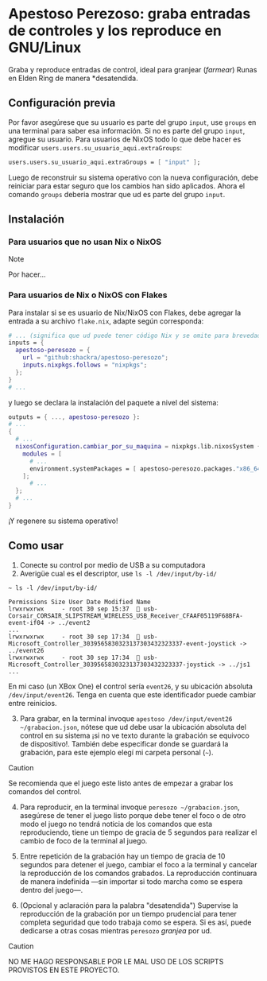 # Apestoso Perezoso: graba entradas de controles y los reproduce en GNU/Linux

Graba y reproduce entradas de control, ideal para granjear (*farmear*) Runas en Elden Ring de manera *desatendida.

## Configuración previa

Por favor asegúrese que su usuario es parte del grupo `input`, use `groups` en una terminal para saber esa información. Si no es parte del grupo `input`, agregue su usuario. Para usuarios de NixOS todo lo que debe hacer es modificar `users.users.su_usuario_aqui.extraGroups`:

```nix
users.users.su_usuario_aqui.extraGroups = [ "input" ];
```

Luego de reconstruir su sistema operativo con la nueva configuración, debe reiniciar para estar seguro que los cambios han sido aplicados. Ahora el comando `groups` deberia mostrar que ud es parte del grupo `input`.

## Instalación

### Para usuarios que no usan Nix o NixOS

> [!NOTE]
> Por hacer...

### Para usuarios de Nix o NixOS con Flakes

Para instalar si se es usuario de Nix/NixOS con Flakes, debe agregar la entrada a su archivo `flake.nix`, adapte según corresponda:

```nix
# ... (significa que ud puede tener código Nix y se omite para brevedad)
inputs = {
  apestoso-peresozo = {
    url = "github:shackra/apestoso-peresozo";
	inputs.nixpkgs.follows = "nixpkgs";
  };
}
# ...
```

y luego se declara la instalación del paquete a nivel del sistema:

```nix
outputs = { ..., apestoso-peresozo }:
# ...
{
  # ...
  nixosConfiguration.cambiar_por_su_maquina = nixpkgs.lib.nixosSystem {
    modules = [
	  # ...
	  environment.systemPackages = [ apestoso-peresozo.packages."x86_64-linux".default ]; # x86_64-linux porque se asume que esta usando GNU/Linux
	];
	  # ...
  };
  # ...
}
```

¡Y regenere su sistema operativo!

## Como usar

1. Conecte su control por medio de USB a su computadora
2. Averigüe cual es el descriptor, use `ls -l /dev/input/by-id/`

```
~ ls -l /dev/input/by-id/

Permissions Size User Date Modified Name
lrwxrwxrwx     - root 30 sep 15:37   usb-Corsair_CORSAIR_SLIPSTREAM_WIRELESS_USB_Receiver_CFAAF05119F68BFA-event-if04 -> ../event2
...
lrwxrwxrwx     - root 30 sep 17:34   usb-Microsoft_Controller_3039565830323137303432323337-event-joystick -> ../event26
lrwxrwxrwx     - root 30 sep 17:34   usb-Microsoft_Controller_3039565830323137303432323337-joystick -> ../js1
...
```

En mi caso (un XBox One) el control sería `event26`, y su ubicación absoluta `/dev/input/event26`. Tenga en cuenta que este identificador puede cambiar entre reinicios.

3. Para grabar, en la terminal invoque `apestoso /dev/input/event26 ~/grabacion.json`, nótese que ud debe usar la ubicación absoluta del control en su sistema ¡si no ve texto durante la grabación se equivoco de dispositivo!. También debe especificar donde se guardará la grabación, para este ejemplo elegí mi carpeta personal (`~`).

> [!CAUTION] 
> Se recomienda que el juego este listo antes de empezar a
> grabar los comandos del control.

4. Para reproducir, en la terminal invoque `peresozo ~/grabacion.json`, asegúrese de tener el juego listo porque debe tener el foco o de otro modo el juego no tendrá noticia de los comandos que esta reproduciendo, tiene un tiempo de gracia de 5 segundos para realizar el cambio de foco de la terminal al juego.

5. Entre repetición de la grabación hay un tiempo de gracia de 10 segundos para detener el juego, cambiar el foco a la terminal y cancelar la reproducción de los comandos grabados. La reproducción continuara de manera indefinida —sin importar si todo marcha como se espera dentro del juego—.

6. (Opcional y aclaración para la palabra "desatendida") Supervise la reproducción de la grabación por un tiempo prudencial para tener completa seguridad que todo trabaja como se espera. Si es así, puede dedicarse a otras cosas mientras `peresozo` *granjea* por ud.

> [!CAUTION]
> NO ME HAGO RESPONSABLE POR LE MAL USO DE LOS SCRIPTS
> PROVISTOS EN ESTE PROYECTO.

